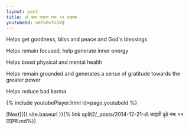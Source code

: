 ```yaml
---
layout: post
title: ॐ उमा कंठाय नमः ११ टाइम्स
youtubeId: u6TkOvfo3VQ
---
```

 
 
Helps get goodness, bliss and peace and God's blessings
 
Helps remain focused, help generate inner energy 
 
Helps boost physical and mental health 
 
Helps remain grounded and generates a sense of gratitude towards the greater power 
 
Helps reduce bad karma
 
 
 
 


{% include youtubePlayer.html id=page.youtubeId %}
 
[Next]({{ site.baseurl }}{% link  split2/_posts/2014-12-21-ॐ जाह्नवी दृठे नमः ११ टाइम्स.md%})
 
